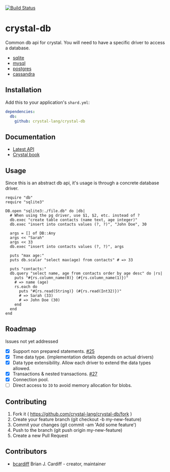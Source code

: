 [![Build Status](https://travis-ci.org/crystal-lang/crystal-db.svg?branch=master)](https://travis-ci.org/crystal-lang/crystal-db)

# crystal-db

Common db api for crystal. You will need to have a specific driver to access a database.

* [sqlite](https://github.com/crystal-lang/crystal-sqlite3)
* [mysql](https://github.com/crystal-lang/crystal-mysql)
* [postgres](https://github.com/will/crystal-pg)
* [cassandra](https://github.com/kaukas/crystal-cassandra)

## Installation

Add this to your application's `shard.yml`:

```yaml
dependencies:
  db:
    github: crystal-lang/crystal-db
```

## Documentation

* [Latest API](http://crystal-lang.github.io/crystal-db/api/latest/)
* [Crystal book](https://crystal-lang.org/docs/database/)

## Usage

Since this is an abstract db api, it's usage is through a concrete database driver.

```crystal
require "db"
require "sqlite3"

DB.open "sqlite3:./file.db" do |db|
  # When using the pg driver, use $1, $2, etc. instead of ?
  db.exec "create table contacts (name text, age integer)"
  db.exec "insert into contacts values (?, ?)", "John Doe", 30

  args = [] of DB::Any
  args << "Sarah"
  args << 33
  db.exec "insert into contacts values (?, ?)", args

  puts "max age:"
  puts db.scalar "select max(age) from contacts" # => 33

  puts "contacts:"
  db.query "select name, age from contacts order by age desc" do |rs|
    puts "#{rs.column_name(0)} (#{rs.column_name(1)})"
    # => name (age)
    rs.each do
      puts "#{rs.read(String)} (#{rs.read(Int32)})"
      # => Sarah (33)
      # => John Doe (30)
    end
  end
end
```

## Roadmap

Issues not yet addressed

- [x] Support non prepared statements. [#25](https://github.com/crystal-lang/crystal-db/pull/25)
- [x] Time data type. (implementation details depends on actual drivers)
- [x] Data type extensibility. Allow each driver to extend the data types allowed.
- [x] Transactions & nested transactions. [#27](https://github.com/crystal-lang/crystal-db/pull/27)
- [x] Connection pool.
- [ ] Direct access to `IO` to avoid memory allocation for blobs.

## Contributing

1. Fork it ( https://github.com/crystal-lang/crystal-db/fork )
2. Create your feature branch (git checkout -b my-new-feature)
3. Commit your changes (git commit -am 'Add some feature')
4. Push to the branch (git push origin my-new-feature)
5. Create a new Pull Request

## Contributors

- [bcardiff](https://github.com/bcardiff) Brian J. Cardiff - creator, maintainer
